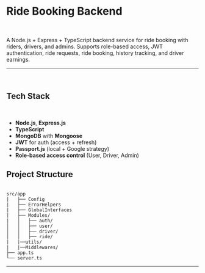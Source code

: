 <h1>Ride Booking Backend</h1> <br>
<p>A Node.js + Express + TypeScript backend service for ride booking with riders, drivers, and admins. Supports role-based access, JWT authentication, ride requests, ride booking, history tracking, and driver earnings.</p>
<hr>
<br>

<h2>Tech Stack</h2><br>
<ul>
  <li><strong>Node.js</strong>, <strong>Express.js</strong></li>
  <li><strong>TypeScript</strong></li>
  <li><strong>MongoDB</strong> with <strong>Mongoose</strong></li>
  <li><strong>JWT</strong> for auth (access + refresh)</li>
  <li><strong>Passport.js</strong> (local + Google strategy)</li>
  <li><strong>Role-based access control</strong> (User, Driver, Admin)</li>
</ul>

<h2>Project Structure</h2>
<pre><code>
src/app
|   ├── Config
|   ├── ErrorHelpers
|   ├── GlobalInterfaces
|   ├── Modules/
|   │   ├── auth/
│   │   ├── user/
│   │   ├── driver/
│   │   ├── ride/
|   |──utils/
|   |──Middlewares/
├── app.ts
└── server.ts
</code></pre>
<hr>




